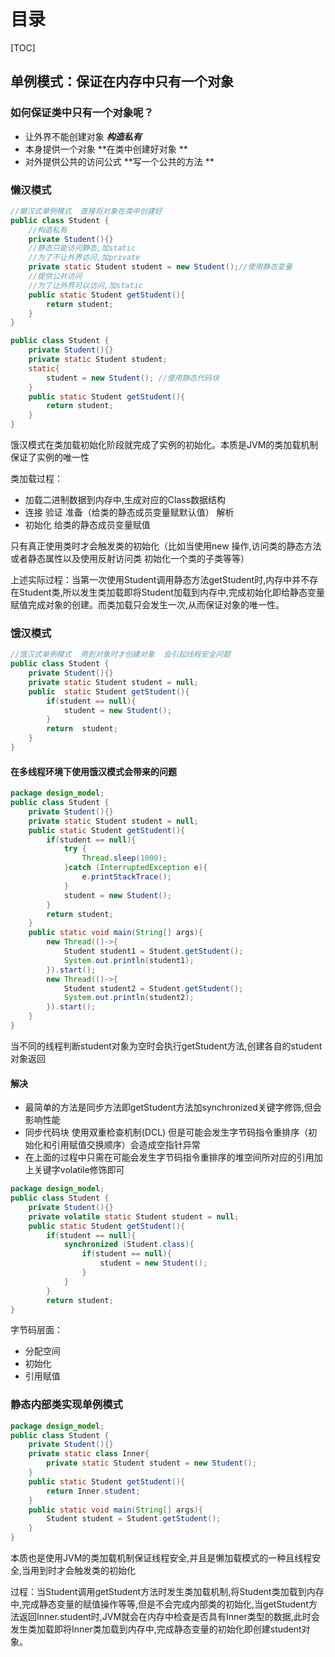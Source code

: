 # 目录

[TOC]

## 单例模式：保证在内存中只有一个对象

### 如何保证类中只有一个对象呢？

- 让外界不能创建对象              ***构造私有***
- 本身提供一个对象                  **在类中创建好对象 **
- 对外提供公共的访问公式      **写一个公共的方法 **

### 懒汉模式

```java
//懒汉式单例模式  直接将对象在类中创建好
public class Student {
    //构造私有
    private Student(){}
    //静态只能访问静态,加static
    //为了不让外界访问,加private
    private static Student student = new Student();//使用静态变量
    //提供公共访问
    //为了让外界可以访问,加static
    public static Student getStudent(){
        return student;
    }
}
```

```java
public class Student {
    private Student(){}
    private static Student student;
    static{
        student = new Student(); //使用静态代码块
    }
    public static Student getStudent(){
        return student;
    }
}
```

饿汉模式在类加载初始化阶段就完成了实例的初始化。本质是JVM的类加载机制保证了实例的唯一性

类加载过程：

- 加载二进制数据到内存中,生成对应的Class数据结构
- 连接  验证  准备（给类的静态成员变量赋默认值） 解析
- 初始化  给类的静态成员变量赋值

只有真正使用类时才会触发类的初始化（比如当使用new 操作,访问类的静态方法或者静态属性以及使用反射访问类 初始化一个类的子类等等）

上述实际过程：当第一次使用Student调用静态方法getStudent时,内存中并不存在Student类,所以发生类加载即将Student加载到内存中,完成初始化即给静态变量赋值完成对象的创建。而类加载只会发生一次,从而保证对象的唯一性。

### 饿汉模式

```java
//饿汉式单例模式  用到对象时才创建对象  会引起线程安全问题
public class Student {
    private Student(){}
    private static Student student = null;
    public  static Student getStudent(){
        if(student == null){
            student = new Student();
        }
        return  student;
    }
}
```

#### 在多线程环境下使用饿汉模式会带来的问题

```java
package design_model;
public class Student {
    private Student(){}
    private static Student student = null;
    public static Student getStudent(){
        if(student == null){
            try {
                Thread.sleep(1000);
            }catch (InterruptedException e){
                e.printStackTrace();
            }
            student = new Student();
        }
        return student;
    }
    public static void main(String[] args){
        new Thread(()->{
            Student student1 = Student.getStudent();
            System.out.println(student1);
        }).start();
        new Thread(()->{
            Student student2 = Student.getStudent();
            System.out.println(student2);
        }).start();
    }
}
```

当不同的线程判断student对象为空时会执行getStudent方法,创建各自的student对象返回

#### 解决

- 最简单的方法是同步方法即getStudent方法加synchronized关键字修饰,但会影响性能
- 同步代码块  使用双重检查机制(DCL)  但是可能会发生字节码指令重排序（初始化和引用赋值交换顺序）会造成空指针异常 
- 在上面的过程中只需在可能会发生字节码指令重排序的堆空间所对应的引用加上关键字volatile修饰即可

```java
package design_model;
public class Student {
    private Student(){}
    private volatile static Student student = null;
    public static Student getStudent(){
        if(student == null){
            synchronized (Student.class){
                if(student == null){ 
                    student = new Student();
                }
            }
        }
        return student;
}
```

字节码层面：

- 分配空间
- 初始化
- 引用赋值

### 静态内部类实现单例模式

```java
package design_model;
public class Student {
    private Student(){}
    private static class Inner{
        private static Student student = new Student();
    }
    public static Student getStudent(){
        return Inner.student;
    }
    public static void main(String[] args){
        Student student = Student.getStudent();
    }
}
```

本质也是使用JVM的类加载机制保证线程安全,并且是懒加载模式的一种且线程安全,当用到时才会触发类的初始化

过程：当Student调用getStudent方法时发生类加载机制,将Student类加载到内存中,完成静态变量的赋值操作等等,但是不会完成内部类的初始化,当getStudent方法返回Inner.student时,JVM就会在内存中检查是否具有Inner类型的数据,此时会发生类加载即将Inner类加载到内存中,完成静态变量的初始化即创建student对象。